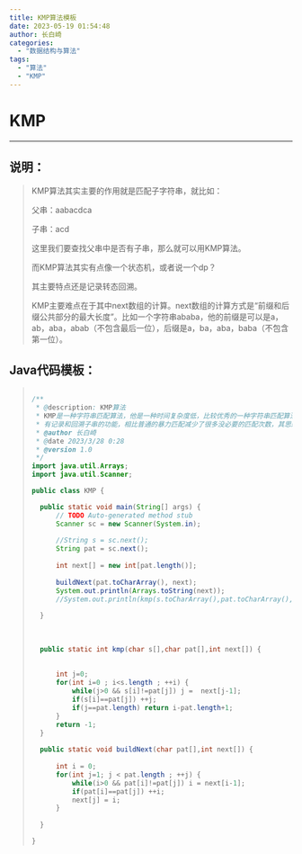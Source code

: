 ```yaml
---
title: KMP算法模板
date: 2023-05-19 01:54:48
author: 长白崎
categories:
  - "数据结构与算法"
tags:
  - "算法"
  - "KMP"
---
```




# KMP

---

## 说明：

> KMP算法其实主要的作用就是匹配子字符串，就比如：
>
> 父串：aabacdca
>
> 子串：acd
>
> 这里我们要查找父串中是否有子串，那么就可以用KMP算法。
>
> 而KMP算法其实有点像一个状态机，或者说一个dp？
>
> 其主要特点还是记录转态回溯。
>
> KMP主要难点在于其中next数组的计算。next数组的计算方式是“前缀和后缀公共部分的最大长度”。比如一个字符串ababa，他的前缀是可以是a，ab，aba，abab（不包含最后一位），后缀是a，ba，aba，baba（不包含第一位）。
>
> 

## Java代码模板：

> ```java
> 
> /**
>  * @description: KMP算法
>  * KMP是一种字符串匹配算法，他是一种时间复杂度低，比较优秀的一种字符串匹配算法，一般可以拿来做一下字符串匹配类的题目。他与一般的暴力匹配比较其有点就是
>  * 有记录和回溯子串的功能，相比普通的暴力匹配减少了很多没必要的匹配次数，其思想概念有点类似于dp，和简单状态机。
>  * @author 长白崎
>  * @date 2023/3/28 0:28
>  * @version 1.0
>  */
> import java.util.Arrays;
> import java.util.Scanner;
> 
> public class KMP {
> 
> 	public static void main(String[] args) {
> 		// TODO Auto-generated method stub
> 		Scanner sc = new Scanner(System.in);
> 		
> 		//String s = sc.next();
> 		String pat = sc.next();
> 		
> 		int next[] = new int[pat.length()];
> 		
> 		buildNext(pat.toCharArray(), next);
> 		System.out.println(Arrays.toString(next));
> 		//System.out.println(kmp(s.toCharArray(),pat.toCharArray(),next));
> 		
> 	}
> 	
> 	
> 	
> 	public static int kmp(char s[],char pat[],int next[]) {
> 		
> 		
> 		int j=0;
> 		for(int i=0 ; i<s.length ; ++i) {
> 			while(j>0 && s[i]!=pat[j]) j =  next[j-1];
> 			if(s[i]==pat[j]) ++j;
> 			if(j==pat.length) return i-pat.length+1;
> 		}
> 		return -1;
> 	}
> 	
> 	public static void buildNext(char pat[],int next[]) {
> 		
> 		int i = 0;
> 		for(int j=1; j < pat.length ; ++j) {
> 			while(i>0 && pat[i]!=pat[j]) i = next[i-1];
> 			if(pat[i]==pat[j]) ++i;
> 			next[j] = i;
> 		}
> 		
> 	}
> 
> }
> ```